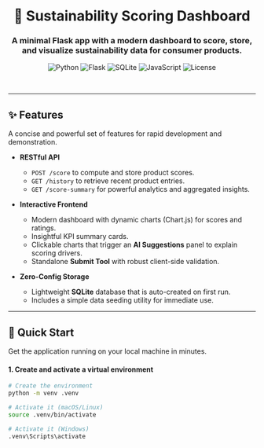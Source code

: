 <div align="center">
  
# 🌿 Sustainability Scoring Dashboard

### A minimal Flask app with a modern dashboard to score, store, and visualize sustainability data for consumer products.

![Python](https://img.shields.io/badge/Python-3776AB?style=for-the-badge&logo=python&logoColor=white)
![Flask](https://img.shields.io/badge/Flask-000000?style=for-the-badge&logo=flask&logoColor=white)
![SQLite](https://img.shields.io/badge/SQLite-003B57?style=for-the-badge&logo=sqlite&logoColor=white)
![JavaScript](https://img.shields.io/badge/JavaScript-F7DF1E?style=for-the-badge&logo=javascript&logoColor=black)
![License](https://img.shields.io/badge/License-Demo%20Only-red.svg?style=for-the-badge)

</div>

<br>



---

## ✨ Features

A concise and powerful set of features for rapid development and demonstration.

* **RESTful API**
    * `POST /score` to compute and store product scores.
    * `GET /history` to retrieve recent product entries.
    * `GET /score-summary` for powerful analytics and aggregated insights.

* **Interactive Frontend**
    * Modern dashboard with dynamic charts (Chart.js) for scores and ratings.
    * Insightful KPI summary cards.
    * Clickable charts that trigger an **AI Suggestions** panel to explain scoring drivers.
    * Standalone **Submit Tool** with robust client-side validation.

* **Zero-Config Storage**
    * Lightweight **SQLite** database that is auto-created on first run.
    * Includes a simple data seeding utility for immediate use.

---

## 🚀 Quick Start

Get the application running on your local machine in minutes.

#### 1. **Create and activate a virtual environment**
```bash
# Create the environment
python -m venv .venv

# Activate it (macOS/Linux)
source .venv/bin/activate

# Activate it (Windows)
.venv\Scripts\activate
